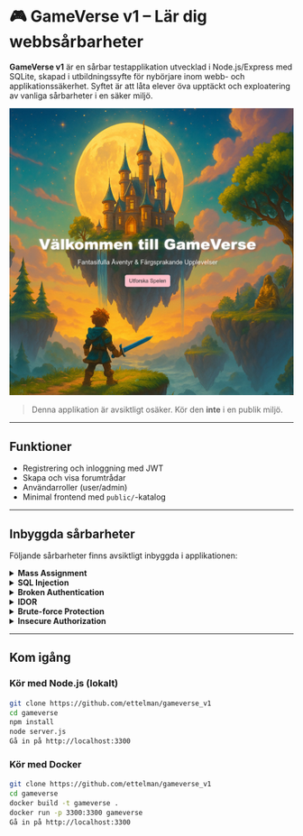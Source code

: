 # 🎮 GameVerse v1 – Lär dig webbsårbarheter

**GameVerse v1** är en sårbar testapplikation utvecklad i Node.js/Express med SQLite, skapad i utbildningssyfte för nybörjare inom webb- och applikationssäkerhet. Syftet är att låta elever öva upptäckt och exploatering av vanliga sårbarheter i en säker miljö.

![alt text](captura-2025-05-05-1746474089.png)

> Denna applikation är avsiktligt osäker. Kör den **inte** i en publik miljö.

---

## Funktioner

- Registrering och inloggning med JWT
- Skapa och visa forumtrådar
- Användarroller (user/admin)
- Minimal frontend med `public/`-katalog

---

##  Inbyggda sårbarheter

Följande sårbarheter finns avsiktligt inbyggda i applikationen:

<details>
<summary> <strong>Mass Assignment</strong></summary>

Vid registrering går det att specificera `role`, vilket gör att man kan skapa admin-användare. Dock har detta ingen effekt om rollbaserad åtkomst inte används rätt.

</details>

<details>
<summary> <strong>SQL Injection</strong></summary>

Login använder icke-parameteriserade SQL-queries:

```sql
SELECT * FROM users WHERE username = 'användare' AND password = 'lösenord'
```

</details> <details> <summary> <strong>Broken Authentication</strong></summary>

JWT-token signeras med en hårdkodad och svag nyckel (supersecretkey), vilket gör den sårbar för bruteforce.
</details> <details> <summary> <strong>IDOR</strong></summary>

Alla användare kan ta bort trådar via /threads/:id, oavsett om de äger tråden eller inte.
</details> <details> <summary> <strong>Brute-force Protection</strong></summary>

Det finns inget skydd mot upprepade inloggningsförsök – ingen rate limiting, CAPTCHA eller lockout.
</details> <details> <summary> <strong>Insecure Authorization</strong></summary>

Vid trådskapande används username från klienten istället för att hämta det från den autentiserade JWT-token. Det möjliggör att t.ex. skapa trådar som annan användare.
</details>

---

## Kom igång

### Kör med Node.js (lokalt)

```bash
git clone https://github.com/ettelman/gameverse_v1
cd gameverse
npm install
node server.js
Gå in på http://localhost:3300
```

### Kör med Docker

```Bash
git clone https://github.com/ettelman/gameverse_v1
cd gameverse
docker build -t gameverse .
docker run -p 3300:3300 gameverse
Gå in på http://localhost:3300
```

